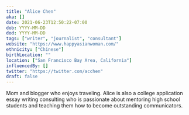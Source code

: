 ```yaml
---
title: "Alice Chen"
aka: []
date: 2021-06-23T12:50:22-07:00
dob: YYYY-MM-DD
dod: YYYY-MM-DD
tags: ["writer", "journalist", "consultant"]
website: "https://www.happyasianwoman.com/"
ethnicity: ["Chinese"]
birthLocation: ""
location: ["San Francisco Bay Area, California"]
influencedBy: []
twitter: "https://twitter.com/acchen"
draft: false
---
```


Mom and blogger who enjoys traveling. Alice is also a college application essay writing consulting who is passionate about mentoring high school students and teaching them how to become outstanding communicators.